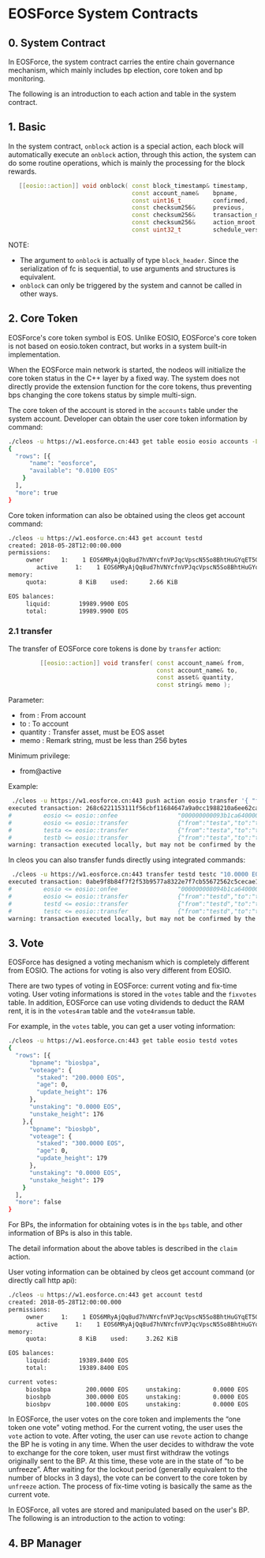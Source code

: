 # EOSForce System Contracts

## 0. System Contract

In EOSForce, the system contract carries the entire chain governance mechanism, which mainly includes bp election, core token and bp monitoring.

The following is an introduction to each action and table in the system contract.

## 1. Basic

In the system contract, `onblock` action is a special action, each block will automatically execute an `onblock` action, through this action, the system can do some routine operations, which is mainly the processing for the block rewards.

```cpp
   [[eosio::action]] void onblock( const block_timestamp& timestamp,
                                   const account_name&    bpname,
                                   const uint16_t         confirmed,
                                   const checksum256&     previous,
                                   const checksum256&     transaction_mroot,
                                   const checksum256&     action_mroot,
                                   const uint32_t         schedule_version );
```

NOTE:

- The argument to `onblock` is actually of type `block_header`. Since the serialization of fc is sequential, to use arguments and structures is equivalent.
- `onblock` can only be triggered by the system and cannot be called in other ways.

## 2. Core Token

EOSForce's core token symbol is EOS. Unlike EOSIO, EOSForce's core token is not based on eosio.token contract, but works in a system built-in implementation.

When the EOSForce main network is started, the nodeos will initialize the core token status in the C++ layer by a fixed way. The system does not directly provide the extension function for the core tokens, thus preventing bps changing the core tokens status by simple multi-sign.

The core token of the account is stored in the `accounts` table under the system account. Developer can obtain the user core token information by command:

```bash
./cleos -u https://w1.eosforce.cn:443 get table eosio eosio accounts -L eosforce -l 1
{
  "rows": [{
      "name": "eosforce",
      "available": "0.0100 EOS"
    }
  ],
  "more": true
}
```

Core token information can also be obtained using the cleos get account command:

```bash
./cleos -u https://w1.eosforce.cn:443 get account testd
created: 2018-05-28T12:00:00.000
permissions:
     owner     1:    1 EOS6MRyAjQq8ud7hVNYcfnVPJqcVpscN5So8BhtHuGYqET5GDW5CV
        active     1:    1 EOS6MRyAjQq8ud7hVNYcfnVPJqcVpscN5So8BhtHuGYqET5GDW5CV
memory:
     quota:         8 KiB    used:      2.66 KiB

EOS balances:
     liquid:        19989.9900 EOS
     total:         19989.9900 EOS
```

### 2.1 transfer

The transfer of EOSForce core tokens is done by `transfer` action:

```cpp
         [[eosio::action]] void transfer( const account_name& from,
                                          const account_name& to,
                                          const asset& quantity,
                                          const string& memo );
```

Parameter:

- from : From account
- to : To account
- quantity : Transfer asset, must be EOS asset
- memo : Remark string, must be less than 256 bytes

Minimum privilege:

- from@active

Example:

```bash
 ./cleos -u https://w1.eosforce.cn:443 push action eosio transfer '{ "from":"testa", "to":"testb", "quantity":"1000.0000 EOS", "memo":"memo to trx" }' -p testa
executed transaction: 268c6221153111f56cbf11684647a9a0cc1988210a6ee62ca35851421aaee02d  152 bytes  214 us
#         eosio <= eosio::onfee                 "000000000093b1ca640000000000000004454f53000000000000000000000000"
#         eosio <= eosio::transfer              {"from":"testa","to":"testb","quantity":"1000.0000 EOS","memo":"memo to trx"}
#         testa <= eosio::transfer              {"from":"testa","to":"testb","quantity":"1000.0000 EOS","memo":"memo to trx"}
#         testb <= eosio::transfer              {"from":"testa","to":"testb","quantity":"1000.0000 EOS","memo":"memo to trx"}
warning: transaction executed locally, but may not be confirmed by the network yet         ]
```

In cleos you can also transfer funds directly using integrated commands:

```bash
 ./cleos -u https://w1.eosforce.cn:443 transfer testd testc "10.0000 EOS" "memos"
executed transaction: 0abe9f8b84f7f2f53b9577a8322e7f7cb55672562c5cecae163935b6e6724d46  152 bytes  264 us
#         eosio <= eosio::onfee                 "000000008094b1ca640000000000000004454f53000000000000000000000000"
#         eosio <= eosio::transfer              {"from":"testd","to":"testc","quantity":"10.0000 EOS","memo":"memos"}
#         testd <= eosio::transfer              {"from":"testd","to":"testc","quantity":"10.0000 EOS","memo":"memos"}
#         testc <= eosio::transfer              {"from":"testd","to":"testc","quantity":"10.0000 EOS","memo":"memos"}
warning: transaction executed locally, but may not be confirmed by the network yet         ]
```

## 3. Vote

EOSForce has designed a voting mechanism which is completely different from EOSIO.
The actions for voting is also very different from EOSIO.

There are two types of voting in EOSForce: current voting and fix-time voting.
User voting informations is stored in the `votes` table and the `fixvotes` table.
In addition, EOSForce can use voting dividends to deduct the RAM rent, it is in the `votes4ram` table and the `vote4ramsum` table.

For example, in the `votes` table, you can get a user voting information:

```bash
./cleos -u https://w1.eosforce.cn:443 get table eosio testd votes
{
  "rows": [{
      "bpname": "biosbpa",
      "voteage": {
        "staked": "200.0000 EOS",
        "age": 0,
        "update_height": 176
      },
      "unstaking": "0.0000 EOS",
      "unstake_height": 176
    },{
      "bpname": "biosbpb",
      "voteage": {
        "staked": "300.0000 EOS",
        "age": 0,
        "update_height": 179
      },
      "unstaking": "0.0000 EOS",
      "unstake_height": 179
    }
  ],
  "more": false
}
```

For BPs, the information for obtaining votes is in the `bps` table, and other information of BPs is also in this table.

The detail information about the above tables is described in the `claim` action.

User voting information can be obtained by cleos get account command (or directly call http api):

```bash
./cleos -u https://w1.eosforce.cn:443 get account testd
created: 2018-05-28T12:00:00.000
permissions:
     owner     1:    1 EOS6MRyAjQq8ud7hVNYcfnVPJqcVpscN5So8BhtHuGYqET5GDW5CV
        active     1:    1 EOS6MRyAjQq8ud7hVNYcfnVPJqcVpscN5So8BhtHuGYqET5GDW5CV
memory:
     quota:         8 KiB    used:     3.262 KiB

EOS balances:
     liquid:        19389.8400 EOS
     total:         19389.8400 EOS

current votes:
     biosbpa          200.0000 EOS     unstaking:         0.0000 EOS
     biosbpb          300.0000 EOS     unstaking:         0.0000 EOS
     biosbpv          100.0000 EOS     unstaking:         0.0000 EOS
```

In EOSForce, the user votes on the core token and implements the “one token one vote” voting method.
For the current voting, the user uses the `vote` action to vote.
After voting, the user can use `revote` action to change the BP he is voting in any time.
When the user decides to withdraw the vote to exchange for the core token,
user must first withdraw the votings originally sent to the BP.
At this time, these vote are in the state of “to be unfreeze”.
After waiting for the lockout period (generally equivalent to the number of blocks in 3 days),
the vote can be convert to the core token by `unfreeze` action.
The process of fix-time voting is basically the same as the current vote.

In EOSForce, all votes are stored and manipulated based on the user's BP. The following is an introduction to the action to voting:

## 4. BP Manager
